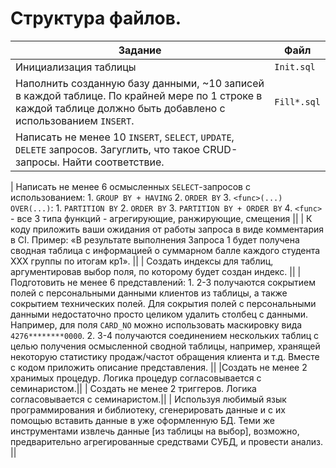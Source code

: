# Структура файлов.
| Задание | Файл |
|---|---|
| Инициализация таблицы | `Init.sql` |
|Наполнить созданную базу данными, ~10 записей в каждой таблице. По крайней мере по 1 строке в каждой таблице должно быть добавлено с использованием `INSERT`.| `Fill*.sql`|
|  Написать не менее 10 `INSERT`, `SELECT`, `UPDATE`, `DELETE` запросов. Загуглить, что такое CRUD-запросы. Найти соответствие. | |


| Написать не менее 6 осмысленных `SELECT`-запросов с использованием:
    1. `GROUP BY + HAVING`
    2. `ORDER BY`
    3. `<func>(...) OVER(...)`:
       1. `PARTITION BY`
       2. `ORDER BY`
       3. `PARTITION BY + ORDER BY`
       4. `<func>` - все 3 типа функций - агрегирующие, ранжирующие, смещения ||
 | К коду приложить ваши ожидания от работы запроса в виде комментария в CI. Пример: «В результате
    выполнения Запроса 1 будет получена сводная таблица с информацией о суммарном балле
    каждого студента XXX группы по итогам кр1». ||
 | Создать индексы для таблиц, аргументировав выбор поля, по которому будет создан индекс. ||
 | Подготовить не менее 6 представлений:
    1. 2-3 получаются сокрытием полей с персональными данными клиентов из таблицы, а
       также сокрытием технических полей. Для сокрытия полей с персональными данными
       недостаточно просто целиком удалить столбец с данными. Например, для поля
       `CARD_NO` можно использовать маскировку вида `4276********0000`.
    2. 3-4 получаются соединением нескольких таблиц с целью получения осмысленной
       сводной таблицы, например, хранящей некоторую статистику продаж/частот
       обращения клиента и т.д.
       Вместе с кодом приложить описание представления. ||
 |Создать не менее 2 хранимых процедур. Логика процедур согласовывается с семинаристом.||
 | Создать не менее 2 триггеров. Логика согласовывается с семинаристом.||
 | Используя любимый язык программирования и библиотеку, сгенерировать данные и с их помощью вставить данные в уже 
     оформленную БД. Теми же инструментами извлечь данные [из таблицы на выбор], возможно, предварительно 
     агрегированные средствами СУБД, и провести анализ. ||
